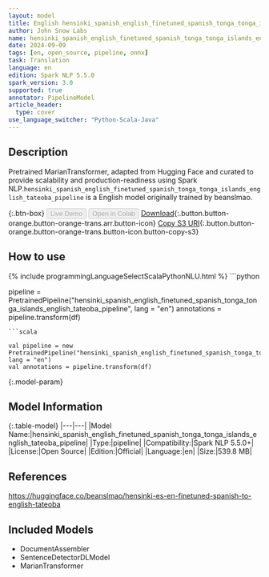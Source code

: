 ```yaml
---
layout: model
title: English hensinki_spanish_english_finetuned_spanish_tonga_tonga_islands_english_tateoba_pipeline pipeline MarianTransformer from beanslmao
author: John Snow Labs
name: hensinki_spanish_english_finetuned_spanish_tonga_tonga_islands_english_tateoba_pipeline
date: 2024-09-09
tags: [en, open_source, pipeline, onnx]
task: Translation
language: en
edition: Spark NLP 5.5.0
spark_version: 3.0
supported: true
annotator: PipelineModel
article_header:
  type: cover
use_language_switcher: "Python-Scala-Java"
---
```


## Description

Pretrained MarianTransformer, adapted from Hugging Face and curated to provide scalability and production-readiness using Spark NLP.`hensinki_spanish_english_finetuned_spanish_tonga_tonga_islands_english_tateoba_pipeline` is a English model originally trained by beanslmao.

{:.btn-box}
<button class="button button-orange" disabled>Live Demo</button>
<button class="button button-orange" disabled>Open in Colab</button>
[Download](https://s3.amazonaws.com/auxdata.johnsnowlabs.com/public/models/hensinki_spanish_english_finetuned_spanish_tonga_tonga_islands_english_tateoba_pipeline_en_5.5.0_3.0_1725840056677.zip){:.button.button-orange.button-orange-trans.arr.button-icon}
[Copy S3 URI](s3://auxdata.johnsnowlabs.com/public/models/hensinki_spanish_english_finetuned_spanish_tonga_tonga_islands_english_tateoba_pipeline_en_5.5.0_3.0_1725840056677.zip){:.button.button-orange.button-orange-trans.button-icon.button-copy-s3}

## How to use



<div class="tabs-box" markdown="1">
{% include programmingLanguageSelectScalaPythonNLU.html %}
```python

pipeline = PretrainedPipeline("hensinki_spanish_english_finetuned_spanish_tonga_tonga_islands_english_tateoba_pipeline", lang = "en")
annotations =  pipeline.transform(df)   

```
```scala

val pipeline = new PretrainedPipeline("hensinki_spanish_english_finetuned_spanish_tonga_tonga_islands_english_tateoba_pipeline", lang = "en")
val annotations = pipeline.transform(df)

```
</div>

{:.model-param}
## Model Information

{:.table-model}
|---|---|
|Model Name:|hensinki_spanish_english_finetuned_spanish_tonga_tonga_islands_english_tateoba_pipeline|
|Type:|pipeline|
|Compatibility:|Spark NLP 5.5.0+|
|License:|Open Source|
|Edition:|Official|
|Language:|en|
|Size:|539.8 MB|

## References

https://huggingface.co/beanslmao/hensinki-es-en-finetuned-spanish-to-english-tateoba

## Included Models

- DocumentAssembler
- SentenceDetectorDLModel
- MarianTransformer